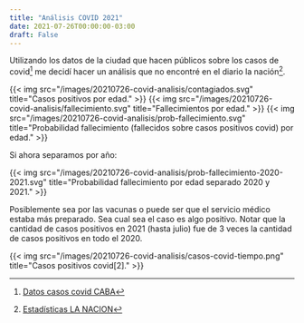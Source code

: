 ```yaml
---
title: "Análisis COVID 2021"
date: 2021-07-26T00:00:00-03:00
draft: False
---
```


Utilizando los datos de la ciudad que hacen públicos sobre los casos de covid[^1] me decidí hacer un análisis que no encontré en el diario la nación[^2].

{{< img src="/images/20210726-covid-analisis/contagiados.svg" title="Casos positivos por edad." >}}
{{< img src="/images/20210726-covid-analisis/fallecimiento.svg" title="Fallecimientos por edad." >}}
{{< img src="/images/20210726-covid-analisis/prob-fallecimiento.svg" title="Probabilidad fallecimiento (fallecidos sobre casos positivos covid) por edad." >}}

Si ahora separamos por año:

{{< img src="/images/20210726-covid-analisis/prob-fallecimiento-2020-2021.svg" title="Probabilidad fallecimiento por edad separado 2020 y 2021." >}}



Posiblemente sea por las vacunas o puede ser que el servicio médico estaba más preparado. Sea cual sea el caso es algo positivo. Notar que la cantidad de casos positivos en 2021 (hasta julio) fue de 3 veces la cantidad de casos positivos en todo el 2020.

{{< img src="/images/20210726-covid-analisis/casos-covid-tiempo.png" title="Casos positivos covid[2]." >}}


[^1]: [Datos casos covid CABA](https://data.buenosaires.gob.ar/dataset/casos-covid-19)
[^2]: [Estadísticas LA NACION](https://www.lanacion.com.ar/sociedad/en-detalle-infectados-fallecidos-coronavirus-argentina-nid2350330/)
